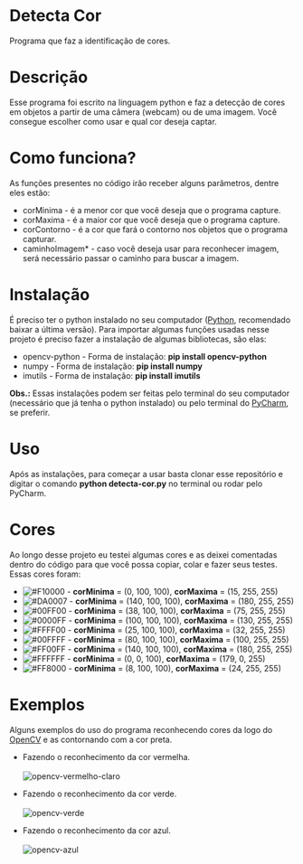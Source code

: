 # Detecta Cor
Programa que faz a identificação de cores.

# Descrição
Esse programa foi escrito na linguagem python e faz a detecção de cores em objetos a partir de uma câmera (webcam) ou de uma imagem. Você consegue escolher como usar e qual cor deseja captar.

# Como funciona?
As funções presentes no código irão receber alguns parâmetros, dentre eles estão:

  * corMinima - é a menor cor que você deseja que o programa capture.
  * corMaxima - é a maior cor que você deseja que o programa capture.
  * corContorno - é a cor que fará o contorno nos objetos que o programa capturar.
  * caminhoImagem* - caso você deseja usar para reconhecer imagem, será necessário passar o caminho para buscar a imagem.

# Instalação
É preciso ter o python instalado no seu computador (<a href="https://www.python.org/downloads/">Python</a>, recomendado baixar a última versão). Para importar algumas funções usadas nesse projeto é preciso fazer a instalação de algumas bibliotecas, são elas:

  * opencv-python - Forma de instalação: <b>pip install opencv-python</b>
  * numpy - Forma de instalação: <b>pip install numpy</b>
  * imutils - Forma de instalação: <b>pip install imutils</b>

<b>Obs.:</b> Essas instalações podem ser feitas pelo terminal do seu computador (necessário que já tenha o python instalado) ou pelo terminal do <a href="https://www.jetbrains.com/pt-br/pycharm/download/">PyCharm</a>, se preferir.

# Uso
Após as instalações, para começar a usar basta clonar esse repositório e digitar o comando <b>python detecta-cor.py</b> no terminal ou rodar pelo PyCharm.

# Cores
Ao longo desse projeto eu testei algumas cores e as deixei comentadas dentro do código para que você possa copiar, colar e fazer seus testes. Essas cores foram:

  * ![#F10000](https://placehold.it/15/F10000/000000?text=+) - <b>corMinima</b> = (0, 100, 100), <b>corMaxima</b> = (15, 255, 255)
  * ![#DA0007](https://placehold.it/15/DA0007/000000?text=+) - <b>corMinima</b> = (140, 100, 100), <b>corMaxima</b> = (180, 255, 255)
  * ![#00FF00](https://placehold.it/15/00FF00/000000?text=+) - <b>corMinima</b> = (38, 100, 100), <b>corMaxima</b> = (75, 255, 255)
  * ![#0000FF](https://placehold.it/15/0000FF/000000?text=+) - <b>corMinima</b> = (100, 100, 100), <b>corMaxima</b> = (130, 255, 255)
  * ![#FFFF00](https://placehold.it/15/FFFF00/000000?text=+) - <b>corMinima</b> = (25, 100, 100), <b>corMaxima</b> = (32, 255, 255)
  * ![#00FFFF](https://placehold.it/15/00FFFF/000000?text=+) - <b>corMinima</b> = (80, 100, 100), <b>corMaxima</b> = (100, 255, 255)
  * ![#FF00FF](https://placehold.it/15/FF00FF/000000?text=+) - <b>corMinima</b> = (140, 100, 100), <b>corMaxima</b> = (180, 255, 255)
  * ![#FFFFFF](https://placehold.it/15/FFFFFF/000000?text=+) - <b>corMinima</b> = (0, 0, 100), <b>corMaxima</b> = (179, 0, 255)
  * ![#FF8000](https://placehold.it/15/FF8000/000000?text=+) - <b>corMinima</b> = (8, 100, 100), <b>corMaxima</b> = (24, 255, 255)

# Exemplos
Alguns exemplos do uso do programa reconhecendo cores da logo do <a href="https://opencv.org/">OpenCV</a> e as contornando com a cor preta.
  
  * Fazendo o reconhecimento da cor vermelha. <br><br>
  ![opencv-vermelho-claro](https://user-images.githubusercontent.com/60857927/82385253-0a36c980-9a08-11ea-9172-23879c5b979f.png)
  
  * Fazendo o reconhecimento da cor verde. <br><br>
  ![opencv-verde](https://user-images.githubusercontent.com/60857927/82384815-12dad000-9a07-11ea-97cf-a2cfda23d11e.png)
  
  * Fazendo o reconhecimento da cor azul. <br><br>
  ![opencv-azul](https://user-images.githubusercontent.com/60857927/82385344-3fdbb280-9a08-11ea-9ff8-dfdbb0338201.png)
